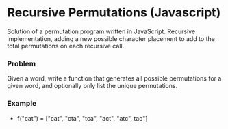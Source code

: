 # Recursive Permutations (Javascript)
Solution of a permutation program written in JavaScript. Recursive implementation, adding a new possible character placement to add to the total permutations on each recursive call.

### Problem
Given a word, write a function that generates all possible permutations for a given word, and optionally only list the unique permutations.

### Example
- f("cat") = ["cat", "cta", "tca", "act", "atc", tac"] 
